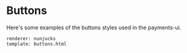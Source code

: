 # Buttons

Here's some examples of the buttons styles used in the payments-ui.

```iframe
renderer: nunjucks
template: buttons.html
```
